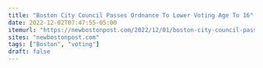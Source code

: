 ```yaml
---
title: "Boston City Council Passes Ordnance To Lower Voting Age To 16"
date: 2022-12-02T07:47:55-05:00
itemurl: "https://newbostonpost.com/2022/12/01/boston-city-council-passes-ordnance-to-lower-voting-age-to-16/"
sites: "newbostonpost.com"
tags: ["Boston", "voting"]
draft: false
---
```


